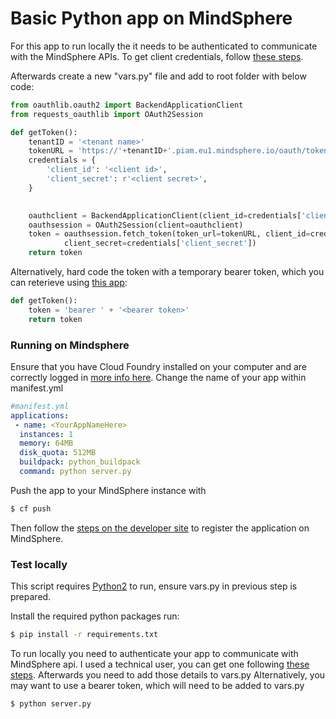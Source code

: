 # Basic Python app on MindSphere

For this app to run locally the it needs to be authenticated to communicate with the MindSphere APIs. To get client credentials, follow [these steps](https://developer.mindsphere.io/howto/howto-selfhosted/index.html#step-1-create-service-credentials).

Afterwards create a new "vars.py" file and add to root folder with below code:

```py
from oauthlib.oauth2 import BackendApplicationClient
from requests_oauthlib import OAuth2Session

def getToken():
    tenantID = '<tenant name>'
    tokenURL = 'https://'+tenantID+'.piam.eu1.mindsphere.io/oauth/token'
    credentials = {
        'client_id': '<client id>',
        'client_secret': r'<client secret>',
    }
    

    oauthclient = BackendApplicationClient(client_id=credentials['client_id'])
    oauthsession = OAuth2Session(client=oauthclient)
    token = oauthsession.fetch_token(token_url=tokenURL, client_id=credentials['client_id'],
            client_secret=credentials['client_secret'])
    return token
```

Alternatively, hard code the token with a temporary bearer token, which you can reterieve using [this app](https://github.com/rexkc/mdsp-token-vendor):

```py
def getToken():
    token = 'bearer ' + '<bearer token>'
    return token
```

### Running on Mindsphere
Ensure that you have Cloud Foundry installed on your computer and are correctly logged in [more info here](https://developer.mindsphere.io/howto/howto-cloud-foundry/index.html).
Change the name of your app within manifest.yml
```yaml
#manifest.yml
applications:
 - name: <YourAppNameHere>
  instances: 1
  memory: 64MB
  disk_quota: 512MB
  buildpack: python_buildpack
  command: python server.py
```
Push the app to your MindSphere instance with
```sh
$ cf push
```
Then follow the [steps on the developer site](https://developer.mindsphere.io/howto/howto-cf-running-app.html#deploy-the-application-to-cloud-foundry-via-cf-cli) to register the application on MindSphere.

### Test locally
This script requires [Python2](https://www.python.org/download/releases/2.0/) to run, ensure vars.py in previous step is prepared.

Install the required python packages run:
```sh
$ pip install -r requirements.txt
```
To run locally you need to authenticate your app to communicate with MindSphere api. I used a technical user, you can get one following  [these steps](https://developer.mindsphere.io/howto/howto-selfhosted/index.html#step-1-create-service-credentials).  Afterwards you need to add those details to vars.py
Alternatively, you may want to use a bearer token, which will need to be added to vars.py
```sh
$ python server.py
```
